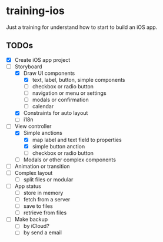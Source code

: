 # training-ios

Just a training for understand how to start to build an iOS app.

## TODOs

- [x] Create iOS app project
- [ ] Storyboard
    - [x] Draw UI components
        - [x] text, label, button, simple components
        - [ ] checkbox or radio button
        - [ ] navigation or menu or settings
        - [ ] modals or confirmation
        - [ ] calendar
    - [x] Constraints for auto layout
    - [ ] i18n
- [ ] View controller
    - [x] Simple anctions
        - [x] map label and text field to properties
        - [x] simple button anction
        - [ ] checkbox or radio button
    - [ ] Modals or other complex components
- [ ] Animation or transition
- [ ] Complex layout
    - [ ] split files or modular
- [ ] App status
    - [ ] store in memory
    - [ ] fetch from a server
    - [ ] save to files
    - [ ] retrieve from files
- [ ] Make backup
    - [ ] by iCloud?
    - [ ] by send a email
